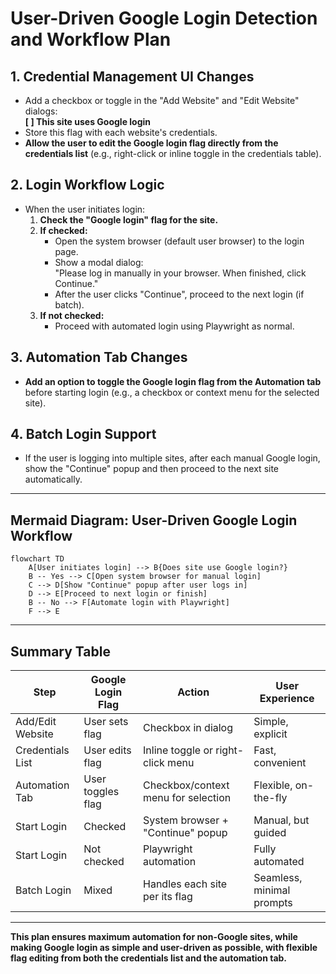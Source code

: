 # User-Driven Google Login Detection and Workflow Plan

## 1. Credential Management UI Changes
- Add a checkbox or toggle in the "Add Website" and "Edit Website" dialogs:  
  **[ ] This site uses Google login**
- Store this flag with each website's credentials.
- **Allow the user to edit the Google login flag directly from the credentials list** (e.g., right-click or inline toggle in the credentials table).

## 2. Login Workflow Logic
- When the user initiates login:
  1. **Check the "Google login" flag for the site.**
  2. **If checked:**
     - Open the system browser (default user browser) to the login page.
     - Show a modal dialog:  
       "Please log in manually in your browser. When finished, click Continue."
     - After the user clicks "Continue", proceed to the next login (if batch).
  3. **If not checked:**
     - Proceed with automated login using Playwright as normal.

## 3. Automation Tab Changes
- **Add an option to toggle the Google login flag from the Automation tab** before starting login (e.g., a checkbox or context menu for the selected site).

## 4. Batch Login Support
- If the user is logging into multiple sites, after each manual Google login, show the "Continue" popup and then proceed to the next site automatically.

---

## Mermaid Diagram: User-Driven Google Login Workflow

```mermaid
flowchart TD
    A[User initiates login] --> B{Does site use Google login?}
    B -- Yes --> C[Open system browser for manual login]
    C --> D[Show "Continue" popup after user logs in]
    D --> E[Proceed to next login or finish]
    B -- No --> F[Automate login with Playwright]
    F --> E
```

---

## Summary Table

| Step                | Google Login Flag | Action                                 | User Experience                |
|---------------------|------------------|----------------------------------------|--------------------------------|
| Add/Edit Website    | User sets flag   | Checkbox in dialog                     | Simple, explicit               |
| Credentials List    | User edits flag  | Inline toggle or right-click menu      | Fast, convenient               |
| Automation Tab      | User toggles flag| Checkbox/context menu for selection    | Flexible, on-the-fly           |
| Start Login         | Checked          | System browser + "Continue" popup      | Manual, but guided             |
| Start Login         | Not checked      | Playwright automation                  | Fully automated                |
| Batch Login         | Mixed            | Handles each site per its flag         | Seamless, minimal prompts      |

---

**This plan ensures maximum automation for non-Google sites, while making Google login as simple and user-driven as possible, with flexible flag editing from both the credentials list and the automation tab.**